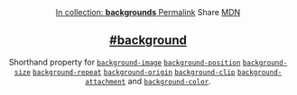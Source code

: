<section id="background" class="property property__-shorthand">
    <header class="property__header">
        <nav class="property__links">
            <a class="property__collection" href="/backgrounds/">
                In collection: <strong>backgrounds</strong>
            </a>
            <a class="property__links-direct" href="/property/background/" data-property-name="background"
                data-tooltip="Single page for this property">Permalink</a>
            <a class="property__share" data-tooltip="Share on Twitter or Facebook"
                data-property-name="background">Share</a>
            <a target="_blank" href="https://developer.mozilla.org/en/docs/Web/CSS/background"
                data-tooltip="See on Mozilla Developer Network" rel="external">MDN</a>
        </nav>
        <h2 class="property__name">
            <a href="#background"><span>#</span>background</a>
        </h2>
        <div class="property__description">
            <p>Shorthand property for <code class="shorthand"><a class="hash"
                        href="/property/background-image"
                        data-property-name="background-image">background-image</a></code> <code class="shorthand"><a
                        class="hash" href="/property/background-position"
                        data-property-name="background-position">background-position</a></code> <code
                    class="shorthand"><a class="hash" href="/property/background-size"
                        data-property-name="background-size">background-size</a></code> <code class="shorthand"><a
                        class="hash" href="/property/background-repeat"
                        data-property-name="background-repeat">background-repeat</a></code> <code class="shorthand"><a
                        class="hash" href="/property/background-origin"
                        data-property-name="background-origin">background-origin</a></code> <code class="shorthand"><a
                        class="hash" href="/property/background-clip"
                        data-property-name="background-clip">background-clip</a></code> <code class="shorthand"><a
                        class="hash" href="/property/background-attachment"
                        data-property-name="background-attachment">background-attachment</a></code> and <code
                    class="shorthand"><a class="hash" href="/property/background-color"
                        data-property-name="background-color">background-color</a></code>.</p>
        </div>
    </header>
</section>